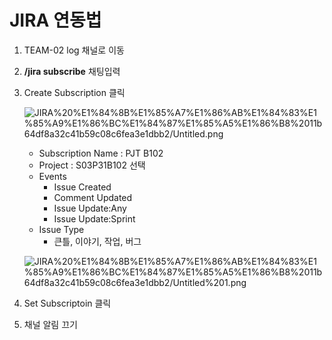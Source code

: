 # JIRA 연동법

1. TEAM-02 log 채널로 이동
2. **/jira subscribe** 채팅입력
3. Create Subscription 클릭

    ![JIRA%20%E1%84%8B%E1%85%A7%E1%86%AB%E1%84%83%E1%85%A9%E1%86%BC%E1%84%87%E1%85%A5%E1%86%B8%2011b64df8a32c41b59c08c6fea3e1dbb2/Untitled.png](JIRA%20%E1%84%8B%E1%85%A7%E1%86%AB%E1%84%83%E1%85%A9%E1%86%BC%E1%84%87%E1%85%A5%E1%86%B8%2011b64df8a32c41b59c08c6fea3e1dbb2/Untitled.png)

    - Subscription Name : PJT B102
    - Project : S03P31B102 선택
    - Events
        - Issue Created
        - Comment Updated
        - Issue Update:Any
        - Issue Update:Sprint
    - Issue Type
        - 큰틀, 이야기, 작업, 버그

    ![JIRA%20%E1%84%8B%E1%85%A7%E1%86%AB%E1%84%83%E1%85%A9%E1%86%BC%E1%84%87%E1%85%A5%E1%86%B8%2011b64df8a32c41b59c08c6fea3e1dbb2/Untitled%201.png](JIRA%20%E1%84%8B%E1%85%A7%E1%86%AB%E1%84%83%E1%85%A9%E1%86%BC%E1%84%87%E1%85%A5%E1%86%B8%2011b64df8a32c41b59c08c6fea3e1dbb2/Untitled%201.png)

4. Set Subscriptoin 클릭
5. 채널 알림 끄기